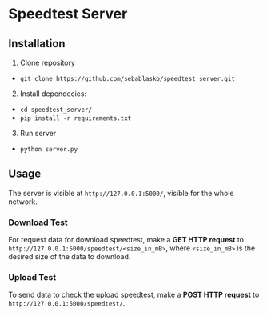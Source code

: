 # Speedtest Server

## Installation
1. Clone repository
  * `git clone https://github.com/sebablasko/speedtest_server.git`
2. Install dependecies:
  * `cd speedtest_server/`
  * `pip install -r requirements.txt`
3. Run server
  * `python server.py`

## Usage
The server is visible at `http://127.0.0.1:5000/`, visible for the whole network.

### Download Test
For request data for download speedtest, make a **GET HTTP request** to `http://127.0.0.1:5000/speedtest/<size_in_mB>`, where `<size_in_mB>` is the desired size of the data to download.

### Upload Test
To send data to check the upload speedtest, make a **POST HTTP request** to `http://127.0.0.1:5000/speedtest/`.
